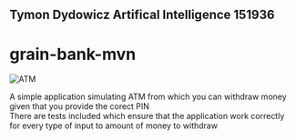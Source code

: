 ## **Tymon Dydowicz Artifical Intelligence 151936**
# grain-bank-mvn

![ATM](https://www.idfcfirstbank.com/content/dam/idfcfirstbank/images/blog/finance/what-is-atm-717x404.jpg)

A simple application simulating ATM from which you can withdraw money given that you provide the corect PIN\
There are tests included which ensure that the application work correctly for every type of input to amount of money to withdraw
